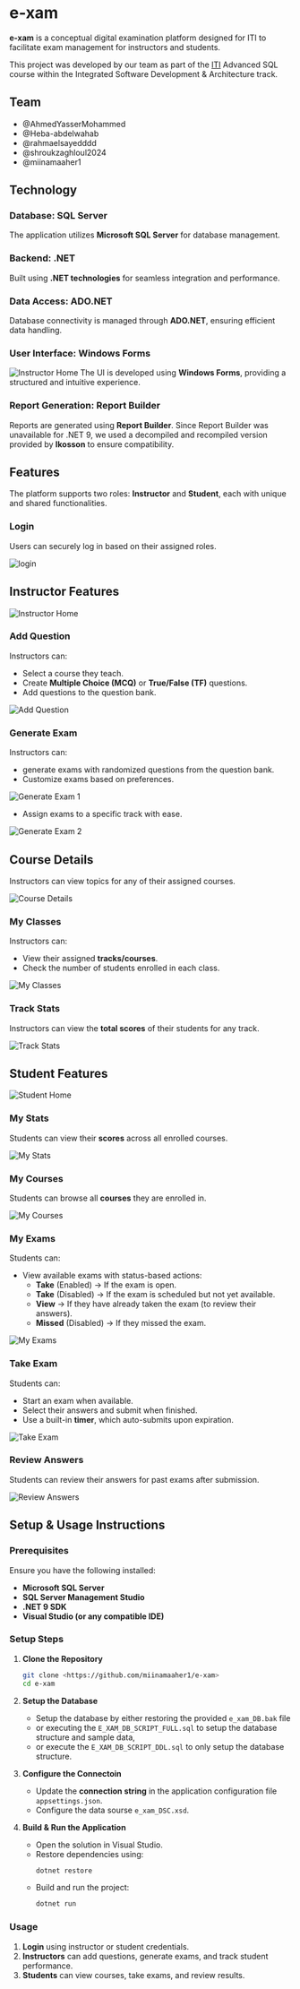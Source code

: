 # e-xam

**e-xam** is a conceptual digital examination platform designed for ITI to facilitate exam management for instructors and students.

This project was developed by our team as part of the [ITI](https://iti.gov.eg/home) Advanced SQL course within the Integrated Software Development & Architecture track.

## Team
- @AhmedYasserMohammed
- @Heba-abdelwahab
- @rahmaelsayedddd
- @shroukzaghloul2024
- @miinamaaher1

## Technology

### Database: SQL Server
The application utilizes **Microsoft SQL Server** for database management.

### Backend: .NET
Built using **.NET technologies** for seamless integration and performance.

### Data Access: ADO.NET
Database connectivity is managed through **ADO.NET**, ensuring efficient data handling.

### User Interface: Windows Forms
![Instructor Home](screenshots/02%20features%20menus.png)
The UI is developed using **Windows Forms**, providing a structured and intuitive experience.


### Report Generation: Report Builder
Reports are generated using **Report Builder**. Since Report Builder was unavailable for .NET 9, we used a decompiled and recompiled version provided by **Ikosson** to ensure compatibility.

## Features
The platform supports two roles: **Instructor** and **Student**, each with unique and shared functionalities.

### Login
Users can securely log in based on their assigned roles.

![login](screenshots/00%20login.png)

## Instructor Features
![Instructor Home](screenshots/01%20instructor%20homepage.png)

### Add Question
Instructors can:

- Select a course they teach.
- Create **Multiple Choice (MCQ)** or **True/False (TF)** questions.
- Add questions to the question bank.

![Add Question](screenshots/04%20add%20question.png)

### Generate Exam
Instructors can:

- generate exams with randomized questions from the question bank.
- Customize exams based on preferences.

![Generate Exam 1](screenshots/19%20generate%20exam%20customize.png)

- Assign exams to a specific track with ease.

![Generate Exam 2](screenshots/20%20generate%20exam%20view.png)

## Course Details
Instructors can view topics for any of their assigned courses.

![Course Details](screenshots/08%20view%20topics.png)

### My Classes
Instructors can:

- View their assigned **tracks/courses**.
- Check the number of students enrolled in each class.

![My Classes](screenshots/09%20view%20classes.png)

### Track Stats
Instructors can view the **total scores** of their students for any track.

![Track Stats](screenshots/15%20track%20stats.png)

## Student Features
![Student Home](screenshots/21%20student%20homepage.png)

### My Stats
Students can view their **scores** across all enrolled courses.

![My Stats](screenshots/13%20student%20stats.png)

### My Courses
Students can browse all **courses** they are enrolled in.

![My Courses](screenshots/22%20student%20courses.png)

### My Exams
Students can:

- View available exams with status-based actions:
  - **Take** (Enabled) → If the exam is open.
  - **Take** (Disabled) → If the exam is scheduled but not yet available.
  - **View** → If they have already taken the exam (to review their answers).
  - **Missed** (Disabled) → If they missed the exam.

![My Exams](screenshots/23%20student%20Exams.png)

### Take Exam
Students can:

- Start an exam when available.
- Select their answers and submit when finished.
- Use a built-in **timer**, which auto-submits upon expiration.

![Take Exam](screenshots/24%20take%20exam.png)

### Review Answers
Students can review their answers for past exams after submission.

![Review Answers](screenshots/11%20review%20answers.png)


## Setup & Usage Instructions

### Prerequisites

Ensure you have the following installed:
- **Microsoft SQL Server**
- **SQL Server Management Studio**
- **.NET 9 SDK**
- **Visual Studio (or any compatible IDE)**

### Setup Steps

1. **Clone the Repository**
   ```sh
   git clone <https://github.com/miinamaaher1/e-xam>
   cd e-xam
   ```
2. **Setup the Database**
   - Setup the database by either restoring the provided `e_xam_DB.bak` file 
   - or executing the `E_XAM_DB_SCRIPT_FULL.sql` to setup the database structure and sample data,
   - or execute the `E_XAM_DB_SCRIPT_DDL.sql` to only setup the database structure.

3. **Configure the Connectoin**
   - Update the **connection string** in the application configuration file `appsettings.json`.
   - Configure the data sourse `e_xam_DSC.xsd`.

4. **Build & Run the Application**
   - Open the solution in Visual Studio.
   - Restore dependencies using:
     ```sh
     dotnet restore
     ```
   - Build and run the project:
     ```sh
     dotnet run
     ```

### Usage

1. **Login** using instructor or student credentials.
2. **Instructors** can add questions, generate exams, and track student performance.
3. **Students** can view courses, take exams, and review results.